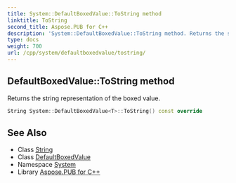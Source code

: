 ```yaml
---
title: System::DefaultBoxedValue::ToString method
linktitle: ToString
second_title: Aspose.PUB for C++
description: 'System::DefaultBoxedValue::ToString method. Returns the string representation of the boxed value in C++.'
type: docs
weight: 700
url: /cpp/system/defaultboxedvalue/tostring/
---
```

## DefaultBoxedValue::ToString method


Returns the string representation of the boxed value.

```cpp
String System::DefaultBoxedValue<T>::ToString() const override
```

## See Also

* Class [String](../../string/)
* Class [DefaultBoxedValue](../)
* Namespace [System](../../)
* Library [Aspose.PUB for C++](../../../)
